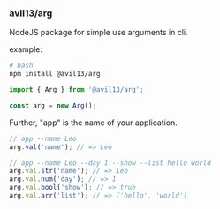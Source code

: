 ### avil13/arg

NodeJS package for simple use arguments in cli.

example:

```bash
# bash
npm install @avil13/arg
```

```ts
import { Arg } from '@avil13/arg';

const arg = new Arg();
```
Further, "app" is the name of your application.

```ts
// app --name Leo
arg.val('name'); // => Leo
```
```ts
// app --name Leo --day 1 --show --list hello world
arg.val.str('name'); // => Leo
arg.val.num('day'); // => 1
arg.val.bool('show'); // => true
arg.val.arr('list'); // => ['hello', 'world']
```
